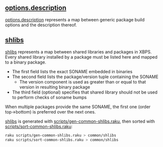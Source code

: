 ## [options.description][options.description]

[options.description][options.description] represents a map between
generic package build options and the description thereof.

## [shlibs][shlibs]

[shlibs][shlibs] represents a map between shared libraries and packages
in XBPS. Every shared library installed by a package must be listed here
and mapped to a binary package.

- The first field lists the exact SONAME embedded in binaries
- The second field lists the package/version tuple containing the SONAME
  - The version component is used as greater than or equal to that
    version in resulting binary package
- The third field (optional) specifies that shared library should not
  be used to perform checks of soname bumps

When multiple packages provide the same SONAME, the first one (order
top->bottom) is preferred over the next ones.

[shlibs][shlibs] is generated with
[scripts/gen-common-shlibs.raku][scripts/gen-common-shlibs.raku],
then sorted with
[scripts/sort-common-shlibs.raku][scripts/sort-common-shlibs.raku]:

```sh
raku scripts/gen-common-shlibs.raku > common/shlibs
raku scripts/sort-common-shlibs.raku > common/shlibs
```

[options.description]: options.description
[scripts/gen-common-shlibs.raku]: ../scripts/gen-common-shlibs.raku
[scripts/sort-common-shlibs.raku]: ../scripts/sort-common-shlibs.raku
[shlibs]: shlibs
